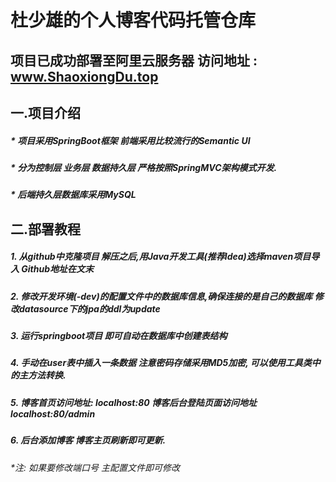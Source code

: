 # 杜少雄的个人博客代码托管仓库

## 项目已成功部署至阿里云服务器 访问地址 : www.ShaoxiongDu.top

## 一.项目介绍

##### * 项目采用SpringBoot框架 前端采用比较流行的Semantic UI

##### * 分为控制层 业务层 数据持久层 严格按照SpringMVC架构模式开发.

##### * 后端持久层数据库采用MySQL

## 二.部署教程

##### 1.  从github中克隆项目 解压之后,用Java开发工具(推荐Idea)选择maven项目导入  Github地址在文末

##### 2. 修改开发环境(-dev)的配置文件中的数据库信息,确保连接的是自己的数据库  修改datasource下的jpa的ddl为update

##### 3. 运行springboot项目 即可自动在数据库中创建表结构  

##### 4. 手动在user表中插入一条数据  注意密码存储采用MD5加密, 可以使用工具类中的主方法转换.

##### 5. 博客首页访问地址: localhost:80  博客后台登陆页面访问地址 localhost:80/admin

##### 6. 后台添加博客  博客主页刷新即可更新.

###### *注:  如果要修改端口号  主配置文件即可修改


